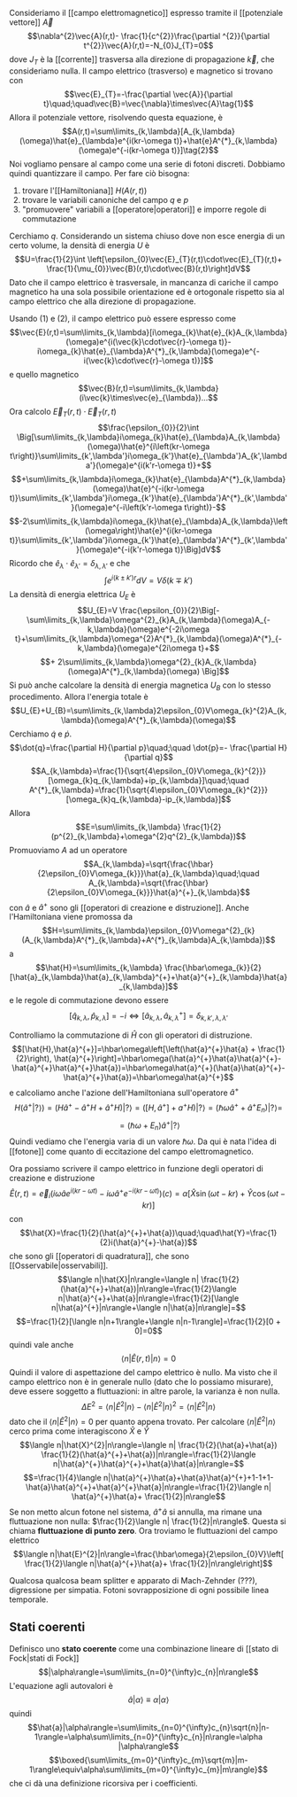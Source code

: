 Consideriamo il [[campo elettromagnetico]] espresso tramite il [[potenziale vettore]] $\vec{A}$
$$\nabla^{2}\vec{A}(r,t)- \frac{1}{c^{2}}\frac{\partial ^{2}}{\partial t^{2}}\vec{A}(r,t)=-N_{0}J_{T}=0$$
dove $J_{T}$ è la [[corrente]] trasversa alla direzione di propagazione $\vec{k}$, che consideriamo nulla. Il campo elettrico (trasverso) e magnetico si trovano con
$$\vec{E}_{T}=-\frac{\partial \vec{A}}{\partial t}\quad;\quad\vec{B}=\vec{\nabla}\times\vec{A}\tag{1}$$
Allora il potenziale vettore, risolvendo questa equazione, è
$$A(r,t)=\sum\limits_{k,\lambda}[A_{k,\lambda}(\omega)\hat{e}_{\lambda}e^{i(kr-\omega t)}+\hat{e}A^{*}_{k,\lambda}(\omega)e^{-i(kr-\omega t)}]\tag{2}$$
Noi vogliamo pensare al campo come una serie di fotoni discreti. Dobbiamo quindi quantizzare il campo. Per fare ciò bisogna:
1. trovare l'[[Hamiltoniana]] $H(A(r,t))$
2. trovare le variabili canoniche del campo $q$ e $p$
3. "promuovere" variabili a [[operatore|operatori]] e imporre regole di commutazione

Cerchiamo $q$. Considerando un sistema chiuso dove non esce energia di un certo volume, la densità di energia $U$ è
$$U=\frac{1}{2}\int \left[\epsilon_{0}\vec{E}_{T}(r,t)\cdot\vec{E}_{T}(r,t)+ \frac{1}{\mu_{0}}\vec{B}(r,t)\cdot\vec{B}(r,t)\right]dV$$
Dato che il campo elettrico è trasversale, in mancanza di cariche il campo magnetico ha una sola possibile orientazione ed è ortogonale rispetto sia al campo elettrico che alla direzione di propagazione.

Usando $(1)$ e $(2)$, il campo elettrico può essere espresso come
$$\vec{E}(r,t)=\sum\limits_{k,\lambda}[i\omega_{k}\hat{e}_{k}A_{k,\lambda}(\omega)e^{i(\vec{k}\cdot\vec{r}-\omega t)}-i\omega_{k}\hat{e}_{\lambda}A^{*}_{k,\lambda}(\omega)e^{-i(\vec{k}\cdot\vec{r}-\omega t)}]$$
e quello magnetico
$$\vec{B}(r,t)=\sum\limits_{k,\lambda}(i\vec{k}\times\vec{e}_{\lambda})...$$
Ora calcolo $\vec{E}_{T}(r,t)\cdot\vec{E}_{T}(r,t)$
$$\frac{\epsilon_{0}}{2}\int \Big[\sum\limits_{k,\lambda}i\omega_{k}\hat{e}_{\lambda}A_{k,\lambda}(\omega)\hat{e}^{i\left(kr-\omega t\right)}\sum\limits_{k',\lambda'}i\omega_{k'}\hat{e}_{\lambda'}A_{k',\lambda'}(\omega)e^{i(k'r-\omega t)}+$$
$$+\sum\limits_{k,\lambda}i\omega_{k}\hat{e}_{\lambda}A^{*}_{k,\lambda}(\omega)\hat{e}^{-i(kr-\omega t)}\sum\limits_{k',\lambda'}i\omega_{k'}\hat{e}_{\lambda'}A^{*}_{k',\lambda'}(\omega)e^{-i\left(k'r-\omega t\right)}-$$
$$-2\sum\limits_{k,\lambda}i\omega_{k}\hat{e}_{\lambda}A_{k,\lambda}\left(\omega\right)\hat{e}^{i(kr-\omega t)}\sum\limits_{k',\lambda'}i\omega_{k'}\hat{e}_{\lambda'}A^{*}_{k',\lambda'}(\omega)e^{-i(k'r-\omega t)}\Big]dV$$
Ricordo che $\hat{e}_\lambda\cdot\hat{e}_{\lambda'}=\delta_{\lambda,\lambda'}$ e che
$$\int e^{i(k\pm k')r}dV=V\delta(k\mp k')$$
La densità di energia elettrica $U_{E}$ è
$$U_{E}=V \frac{\epsilon_{0}}{2}\Big[-\sum\limits_{k,\lambda}\omega^{2}_{k}A_{k,\lambda}(\omega)A_{-k,\lambda}(\omega)e^{-2i\omega t}+\sum\limits_{k,\lambda}\omega^{2}A^{*}_{k,\lambda}(\omega)A^{*}_{-k,\lambda}(\omega)e^{2i\omega t}+$$
$$+ 2\sum\limits_{k,\lambda}\omega^{2}_{k}A_{k,\lambda}(\omega)A^{*}_{k,\lambda}(\omega) \Big]$$
Si può anche calcolare la densità di energia magnetica $U_{B}$ con lo stesso procedimento. Allora l'energia totale è
$$U_{E}+U_{B}=\sum\limits_{k,\lambda}2\epsilon_{0}V\omega_{k}^{2}A_{k,\lambda}(\omega)A^{*}_{k,\lambda}(\omega)$$
Cerchiamo $\dot{q}$ e $\dot{p}$.
$$\dot{q}=\frac{\partial H}{\partial p}\quad;\quad \dot{p}=- \frac{\partial H}{\partial q}$$
$$A_{k,\lambda}=\frac{1}{\sqrt{4\epsilon_{0}V\omega_{k}^{2}}}[\omega_{k}q_{k,\lambda}+ip_{k,\lambda}]\quad;\quad A^{*}_{k,\lambda}=\frac{1}{\sqrt{4\epsilon_{0}V\omega_{k}^{2}}}[\omega_{k}q_{k,\lambda}-ip_{k,\lambda}]$$
Allora
$$E=\sum\limits_{k,\lambda} \frac{1}{2}(p^{2}_{k,\lambda}+\omega^{2}q^{2}_{k,\lambda})$$
Promuoviamo $A$ ad un operatore
$$A_{k,\lambda}=\sqrt{\frac{\hbar}{2\epsilon_{0}V\omega_{k}}}\hat{a}_{k,\lambda}\quad;\quad A_{k,\lambda}=\sqrt{\frac{\hbar}{2\epsilon_{0}V\omega_{k}}}\hat{a}^{+}_{k,\lambda}$$
con $\hat{a}$ e $\hat{a}^{+}$ sono gli [[operatori di creazione e distruzione]]. Anche l'Hamiltoniana viene promossa da
$$H=\sum\limits_{k,\lambda}\epsilon_{0}V\omega^{2}_{k}(A_{k,\lambda}A^{*}_{k,\lambda}+A^{*}_{k,\lambda}A_{k,\lambda})$$
a
$$\hat{H}=\sum\limits_{k,\lambda} \frac{\hbar\omega_{k}}{2}[\hat{a}_{k,\lambda}\hat{a}_{k,\lambda}^{+}+\hat{a}^{+}_{k,\lambda}\hat{a}_{k,\lambda}]$$
e le regole di commutazione devono essere
$$[\hat{q}_{k,\lambda},\hat{p}_{k,\lambda}]=-i \Leftrightarrow [\hat{a}_{k,\lambda},\hat{a}_{k,\lambda}^{+}]=\delta_{k,k',\lambda,\lambda'}$$

Controlliamo la commutazione di $\hat{H}$ con gli operatori di distruzione.
$$[\hat{H},\hat{a}^{+}]=\hbar\omega\left[\left(\hat{a}^{+}\hat{a} + \frac{1}{2}\right), \hat{a}^{+}\right]=\hbar\omega(\hat{a}^{+}\hat{a}\hat{a}^{+}-\hat{a}^{+}\hat{a}^{+}\hat{a})=\hbar\omega\hat{a}^{+}(\hat{a}\hat{a}^{+}-\hat{a}^{+}\hat{a})=\hbar\omega\hat{a}^{+}$$
e calcoliamo anche l'azione dell'Hamiltoniana sull'operatore $\hat{a}^{+}$
$$H(\hat{a}^{+}|?\rangle)=(H\hat{a}^{+}-\hat{a}^{+}H+\hat{a}^{+}H)|?\rangle=([H,\hat{a}^{+}]+a^{+}H)|?\rangle=(\hbar\omega\hat{a}^{+}+\hat{a}^{+}E_{n})|?\rangle=$$
$$=(\hbar\omega+E_{n})\hat{a}^{+}|?\rangle$$
Quindi vediamo che l'energia varia di un valore $\hbar\omega$. Da qui è nata l'idea di [[fotone]] come quanto di eccitazione del campo elettromagnetico.

Ora possiamo scrivere il campo elettrico in funzione degli operatori di creazione e distruzione
$$\hat{E}(r,t)=\vec{e}_{i}(i\omega\hat{a}e^{i(kr-\omega t)}-i\omega\hat{a}^{+}e^{-i(kr-\omega t)})(c)=\alpha[\hat{X}\sin(\omega t-kr)+\hat{Y}\cos(\omega t-kr)]$$
con
$$\hat{X}=\frac{1}{2}(\hat{a}^{+}+\hat{a})\quad;\quad\hat{Y}=\frac{1}{2}i(\hat{a}^{+}-\hat{a})$$
che sono gli [[operatori di quadratura]], che sono [[Osservabile|osservabili]].
$$\langle n|\hat{X}|n\rangle=\langle n| \frac{1}{2}(\hat{a}^{+}+\hat{a})|n\rangle=\frac{1}{2}\langle n|\hat{a}^{+}+\hat{a}|n\rangle=\frac{1}{2}[\langle n|\hat{a}^{+}|n\rangle+\langle n|\hat{a}|n\rangle]=$$
$$=\frac{1}{2}[\langle n|n+1\rangle+\langle n|n-1\rangle]=\frac{1}{2}[0 + 0]=0$$
quindi vale anche
$$\langle n|\hat{E}(r,t)|n\rangle=0$$
Quindi il valore di aspettazione del campo elettrico è nullo. Ma visto che il campo elettrico non è in generale nullo (dato che lo possiamo misurare), deve essere soggetto a fluttuazioni: in altre parole, la varianza è non nulla.
$$\Delta E^{2}=\langle n|\hat{E}^{2}|n\rangle-\langle n|\hat{E}^{2}|n\rangle^{2}=\langle n|\hat{E}^{2}|n\rangle$$
dato che il $\langle n|\hat{E}^{2}|n\rangle=0$ per quanto appena trovato. Per calcolare $\langle n|\hat{E}^{2}|n\rangle$ cerco prima come interagiscono $\hat{X}$ e $\hat{Y}$
$$\langle n|\hat{X}^{2}|n\rangle=\langle n| \frac{1}{2}(\hat{a}+\hat{a}) \frac{1}{2}(\hat{a}^{+}+\hat{a})|n\rangle=\frac{1}{2}\langle n|\hat{a}^{+}\hat{a}^{+}+\hat{a}\hat{a}|n\rangle=$$
$$=\frac{1}{4}\langle n|\hat{a}^{+}\hat{a}+\hat{a}\hat{a}^{+}+1-1+1-\hat{a}\hat{a}^{+}+\hat{a}^{+}\hat{a}|n\rangle=\frac{1}{2}\langle n| \hat{a}^{+}\hat{a}+ \frac{1}{2}|n\rangle$$
Se non metto alcun fotone nel sistema, $\hat{a}^{+}\hat{a}$ si annulla, ma rimane una fluttuazione non nulla: $\frac{1}{2}\langle n| \frac{1}{2}|n\rangle$. Questa si chiama **fluttuazione di punto zero**. Ora troviamo le fluttuazioni del campo elettrico
$$\langle n|\hat{E}^{2}|n\rangle=\frac{\hbar\omega}{2\epsilon_{0}V}\left[ \frac{1}{2}\langle n|\hat{a}^{+}\hat{a}+ \frac{1}{2}|n\rangle\right]$$

Qualcosa qualcosa beam splitter e apparato di Mach-Zehnder (???), digressione per simpatia. Fotoni sovrapposizione di ogni possibile linea temporale.
## Stati coerenti
Definisco uno **stato coerente** come una combinazione lineare di [[stato di Fock|stati di Fock]]
$$|\alpha\rangle=\sum\limits_{n=0}^{\infty}c_{n}|n\rangle$$
L'equazione agli autovalori è
$$\hat{a}|\alpha\rangle\equiv\alpha|\alpha\rangle$$
quindi
$$\hat{a}|\alpha\rangle=\sum\limits_{n=0}^{\infty}c_{n}\sqrt{n}|n-1\rangle=\alpha\sum\limits_{n=0}^{\infty}c_{n}|n\rangle=\alpha |\alpha\rangle$$
$$\boxed{\sum\limits_{m=0}^{\infty}c_{m}\sqrt{m}|m-1\rangle\equiv\alpha\sum\limits_{m=0}^{\infty}c_{m}|m\rangle}$$
che ci dà una definizione ricorsiva per i coefficienti.